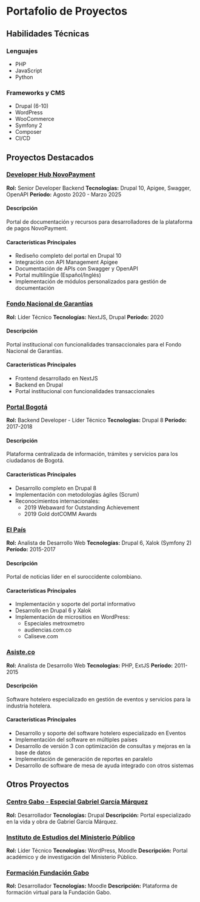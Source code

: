 # Portafolio de Proyectos

## Habilidades Técnicas

### Lenguajes

- PHP
- JavaScript
- Python

### Frameworks y CMS

- Drupal (6-10)
- WordPress
- WooCommerce
- Symfony 2
- Composer
- CI/CD

## Proyectos Destacados

### [Developer Hub NovoPayment](https://developer.novopayment.com/)
**Rol:** Senior Developer Backend
**Tecnologías:** Drupal 10, Apigee, Swagger, OpenAPI
**Período:** Agosto 2020 - Marzo 2025

#### Descripción
Portal de documentación y recursos para desarrolladores de la plataforma de pagos NovoPayment.

#### Características Principales
- Rediseño completo del portal en Drupal 10
- Integración con API Management Apigee
- Documentación de APIs con Swagger y OpenAPI
- Portal multilingüe (Español/Inglés)
- Implementación de módulos personalizados para gestión de documentación

### [Fondo Nacional de Garantías](https://www.fng.gov.co/)
**Rol:** Líder Técnico
**Tecnologías:** NextJS, Drupal
**Período:** 2020

#### Descripción
Portal institucional con funcionalidades transaccionales para el Fondo Nacional de Garantías.

#### Características Principales
- Frontend desarrollado en NextJS
- Backend en Drupal
- Portal institucional con funcionalidades transaccionales

### [Portal Bogotá](https://bogota.gov.co/)
**Rol:** Backend Developer - Líder Técnico
**Tecnologías:** Drupal 8
**Período:** 2017-2018

#### Descripción
Plataforma centralizada de información, trámites y servicios para los ciudadanos de Bogotá.

#### Características Principales
- Desarrollo completo en Drupal 8
- Implementación con metodologías ágiles (Scrum)
- Reconocimientos internacionales:
  - 2019 Webaward for Outstanding Achievement
  - 2019 Gold dotCOMM Awards

### [El País](https://www.elpais.com.co/)
**Rol:** Analista de Desarrollo Web
**Tecnologías:** Drupal 6, Xalok (Symfony 2)
**Período:** 2015-2017

#### Descripción
Portal de noticias líder en el suroccidente colombiano.

#### Características Principales
- Implementación y soporte del portal informativo
- Desarrollo en Drupal 6 y Xalok
- Implementación de micrositios en WordPress:
  - Especiales metroxmetro
  - audiencias.com.co
  - Caliseve.com

### [Asiste.co](https://asiste.co/)
**Rol:** Analista de Desarrollo Web
**Tecnologías:** PHP, ExtJS
**Período:** 2011-2015

#### Descripción
Software hotelero especializado en gestión de eventos y servicios para la industria hotelera.

#### Características Principales
- Desarrollo y soporte del software hotelero especializado en Eventos
- Implementación del software en múltiples países
- Desarrollo de versión 3 con optimización de consultas y mejoras en la base de datos
- Implementación de generación de reportes en paralelo
- Desarrollo de software de mesa de ayuda integrado con otros sistemas

## Otros Proyectos

### [Centro Gabo - Especial Gabriel García Márquez](https://centrogabo.org/especiales/gabriel-garcia-marquez/)
**Rol:** Desarrollador
**Tecnologías:** Drupal
**Descripción:** Portal especializado en la vida y obra de Gabriel García Márquez.

### [Instituto de Estudios del Ministerio Público](https://iemp.gov.co/)
**Rol:** Líder Técnico
**Tecnologías:** WordPress, Moodle
**Descripción:** Portal académico y de investigación del Ministerio Público.

### [Formación Fundación Gabo](https://centrogabo.org/formacion-virtual/)
**Rol:** Desarrollador
**Tecnologías:** Moodle
**Descripción:** Plataforma de formación virtual para la Fundación Gabo.

